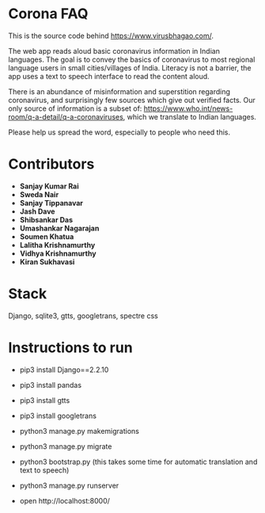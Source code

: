 # Corona FAQ

This is the source code behind https://www.virusbhagao.com/.

The web app reads aloud basic coronavirus information in Indian languages. The goal is to convey the basics of coronavirus to most regional language users in small cities/villages of India. Literacy is not a barrier, the app uses a text to speech interface to read the content aloud.

There is an abundance of misinformation and superstition regarding coronavirus, and surprisingly few sources which give out verified facts. Our only source of information is a subset of: https://www.who.int/news-room/q-a-detail/q-a-coronaviruses, which we translate to Indian languages.

Please help us spread the word, especially to people who need this.

# Contributors

- **Sanjay Kumar Rai**
- **Sweda Nair**
- **Sanjay Tippanavar**
- **Jash Dave**
- **Shibsankar Das**
- **Umashankar Nagarajan**
- **Soumen Khatua**
- **Lalitha Krishnamurthy**
- **Vidhya Krishnamurthy**
- **Kiran Sukhavasi**


# Stack
Django, sqlite3, gtts, googletrans, spectre css


# Instructions to run

- pip3 install Django==2.2.10
- pip3 install pandas
- pip3 install gtts
- pip3 install googletrans
- python3 manage.py makemigrations
- python3 manage.py migrate
- python3 bootstrap.py (this takes some time for automatic translation and text to speech)
- python3 manage.py runserver

- open http://localhost:8000/
